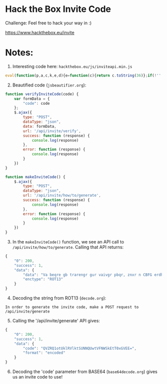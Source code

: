 # Hack the Box Invite Code

Challenge: Feel free to hack your way in :)

https://www.hackthebox.eu/invite

# Notes:

1. Interesting code here: `hackthebox.eu/js/inviteapi.min.js`

```javascript
eval(function(p,a,c,k,e,d){e=function(c){return c.toString(36)};if(!''.replace(/^/,String)){while(c--){d[c.toString(a)]=k[c]||c.toString(a)}k=[function(e){return d[e]}];e=function(){return'\\w+'};c=1};while(c--){if(k[c]){p=p.replace(new RegExp('\\b'+e(c)+'\\b','g'),k[c])}}return p}('1 i(4){h 8={"4":4};$.9({a:"7",5:"6",g:8,b:\'/d/e/n\',c:1(0){3.2(0)},f:1(0){3.2(0)}})}1 j(){$.9({a:"7",5:"6",b:\'/d/e/k/l/m\',c:1(0){3.2(0)},f:1(0){3.2(0)}})}',24,24,'response|function|log|console|code|dataType|json|POST|formData|ajax|type|url|success|api|invite|error|data|var|verifyInviteCode|makeInviteCode|how|to|generate|verify'.split('|'),0,{}))
```

2. Beautified code (`jsbeautifier.org`):

```javascript
function verifyInviteCode(code) {
    var formData = {
        "code": code
    };
    $.ajax({
        type: "POST",
        dataType: "json",
        data: formData,
        url: '/api/invite/verify',
        success: function (response) {
            console.log(response)
        },
        error: function (response) {
            console.log(response)
        }
    })
}

function makeInviteCode() {
    $.ajax({
        type: "POST",
        dataType: "json",
        url: '/api/invite/how/to/generate',
        success: function (response) {
            console.log(response)
        },
        error: function (response) {
            console.log(response)
        }
    })
}
```

3. In the `makeInviteCode()` function, we see an API call to `/api/invite/how/to/generate`. Calling that API returns:

```javascript
{
    "0": 200,
    "success": 1,
    "data": {
        "data": "Va beqre gb trarengr gur vaivgr pbqr, znxr n CBFG erdhrfg gb /ncv/vaivgr/trarengr",
        "enctype": "ROT13"
    }
}
```

4. Decoding the string from ROT13 (`decode.org`):

```
In order to generate the invite code, make a POST request to /api/invite/generate
```

5. Calling the '/api/invite/generate' API gives:

```javascript
{
    "0": 200,
    "success": 1,
    "data": {
        "code": "QVZRQ1otUklRVlktSUNNQUwtVFNWSkEtT0xGVEE=",
        "format": "encoded"
    }
}
```

6. Decoding the 'code' parameter from BASE64 (`base64decode.org`) gives us an invite code to use!
